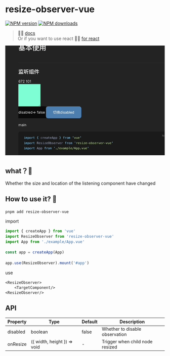 # resize-observer-vue

[![NPM version](https://img.shields.io/npm/v/resize-observer-vue.svg?style=flat)](https://npmjs.org/package/resize-observer-vue)
[![NPM downloads](http://img.shields.io/npm/dm/resize-observer-vue.svg?style=flat)](https://npmjs.org/package/resize-observer-vue)

> 🏄‍♀️ [docs](https://gong9.github.io/resize-observer-vue/)   
Or if you want to use react  🤸‍♂️ [for react](https://github.com/react-component/resize-observer)

![效果](./public/Dec-11-2022%2021-57-41.gif)

## what？🙊

Whether the size and location of the listening component have changed

## How to use it? 🙈

`pnpm add resize-observer-vue`


import
```ts
import { createApp } from 'vue'
import ResizeObserver from 'resize-observer-vue'
import App from './example/App.vue'

const app = createApp(App)

app.use(ResizeObserver).mount('#app')
```

use
```vue
<ResizeObserver>
    <TargetComponent/>
<ResizeObserver/>
```

## API


| Property | Type                        | Default | Description                     |
| -------- | --------------------------- | ------- | ------------------------------- |
| disabled | boolean                     | false   | Whether to disable observation                            |
| onResize | ({ width, height }) => void | -       | Trigger when child node resized |
